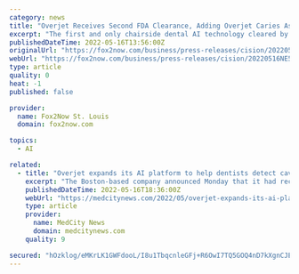 ```yaml
---
category: news
title: "Overjet Receives Second FDA Clearance, Adding Overjet Caries Assist to the Industry's #1 Dental AI Platform"
excerpt: "The first and only chairside dental AI technology cleared by the FDA that can both quantify bone levels with periodontal disease, and detect and outline tooth decay for accurate patient care and communication."
publishedDateTime: 2022-05-16T13:56:00Z
originalUrl: "https://fox2now.com/business/press-releases/cision/20220516NE57926/overjet-receives-second-fda-clearance-adding-overjet-caries-assist-to-the-industrys-1-dental-ai-platform/"
webUrl: "https://fox2now.com/business/press-releases/cision/20220516NE57926/overjet-receives-second-fda-clearance-adding-overjet-caries-assist-to-the-industrys-1-dental-ai-platform/"
type: article
quality: 0
heat: -1
published: false

provider:
  name: Fox2Now St. Louis
  domain: fox2now.com

topics:
  - AI

related:
  - title: "Overjet expands its AI platform to help dentists detect cavities along with gum disease"
    excerpt: "The Boston-based company announced Monday that it had received 510(k) clearance from the FDA for its Caries Assist, software that uses AI to aid dentists in detecting cavities. In May last year, Overjet received FDA clearance for AI-powered technology used in the diagnosis and treatment of gum disease."
    publishedDateTime: 2022-05-16T18:36:00Z
    webUrl: "https://medcitynews.com/2022/05/overjet-expands-its-ai-platform-to-help-dentists-detect-cavities-along-with-gum-disease/"
    type: article
    provider:
      name: MedCity News
      domain: medcitynews.com
    quality: 9

secured: "hOzklog/eMKrLK1GWFdooL/I8u1TbqcnleGFj+R6OwI7TQ5GOQ4nD7kXgnCJETNGMblQOcNmC2RItYt73fnR8l6gjhD+6uqsVnWpeL80UFkP+m59+Lq67WIF9noRUFcYn2cERbh9bnhpLT20gpdzru+iZuu5EXMCHf3EVBW2nX3l7zwCHWKfsIxgvsDFWJePi3q10fxhCqCEwi6JYLrah5Bo1phtuoqSHgoUWDPHXwzwEyp/UteSVrb485ZUL3M0oBbN2c/FHvRB61E4ERycocIyrXGqICzrqqvZ7xgprApS3aoRBHNlLl3/pgf6iOiYF+Io3JFuxtJSJmDPHz0NGJXxETdWb8G78V2SUVx2czA=;n9M6cg1NtaFiqz5qMAOmTA=="
---
```


